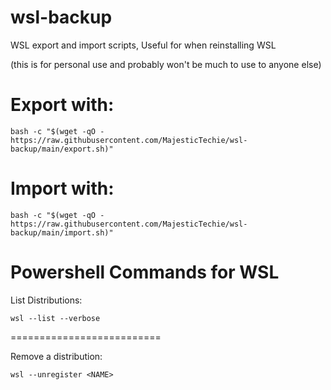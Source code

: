 # wsl-backup
WSL export and import scripts, Useful for when reinstalling WSL

(this is for personal use and probably won't be much to use to anyone else)


# Export with:

`bash -c "$(wget -qO - https://raw.githubusercontent.com/MajesticTechie/wsl-backup/main/export.sh)"`

# Import with:

`bash -c "$(wget -qO - https://raw.githubusercontent.com/MajesticTechie/wsl-backup/main/import.sh)"`

# Powershell Commands for WSL
List Distributions:

`wsl --list --verbose`

==========================

Remove a distribution:

`wsl --unregister <NAME>`
